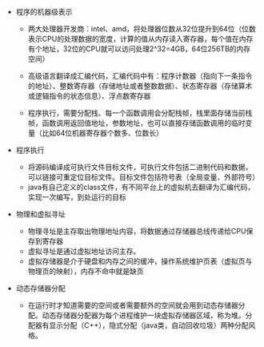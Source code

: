 * 程序的机器级表示

  * 两大处理器开发商：intel、amd，将处理器位数从32位提升到64位（位数表示CPU的处理数据的宽度，计算的值从内存读入寄存器，每个值在内存有个地址，32位的CPU就可以访问处理2^32=4GB，64位256TB的内存空间）

  * 高级语言翻译成汇编代码，汇编代码中有：程序计数器（指向下一条指令的地址）、整数寄存器（存储地址或者整数数据）、状态寄存器（存储算术或逻辑指令的状态信息）、浮点数寄存器

  * 程序执行，需要分配栈、每一个函数调用会分配栈帧，栈里面存储当前栈帧，函数调用返回值地址，参数地址，也可以直接存储函数调用的临时变量（比如64位机器寄存器个数多、位数长）

* 程序执行

  * 将源码编译成可执行文件目标文件，可执行文件包括二进制代码和数据，可以链接可重定位目标文件。目标文件包括符号表（全局变量、外部符号）
  * java有自己定义的class文件，有不同平台上的虚拟机去翻译为汇编代码，实现一次编写，到处运行的目标

* 物理和虚拟寻址

  * 物理寻址是主存取出物理地址内容，将数据通过存储器总线传递给CPU保存到寄存器
  * 虚拟寻址是通过虚拟地址访问主存。
  * 虚拟存储器是介于硬盘和内存之间的缓冲，操作系统维护页表（虚拟页与物理页的映射），内存不命中就是缺页

* 动态存储器分配

  * 在运行时才知道需要的空间或者需要额外的空间就会用到动态存储器分配。动态存储器分配器为每个进程维护一块虚拟存储器区域，称为堆。分配器有显示分配（C++），隐式分配（java类，自动回收垃圾）两种分配风格。



